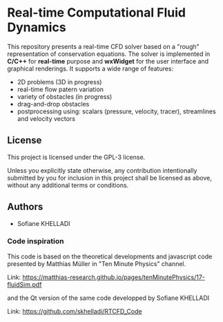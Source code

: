 # Real-time Computational Fluid Dynamics

This repository presents a real-time CFD solver based on a "rough" representation of conservation equations. The solver is implemented in **C/C++** for **real-time** purpose and **wxWidget** for the user interface and graphical renderings. It supports a wide range of features:
- 2D problems (3D in progress)
- real-time flow patern variation
- variety of obstacles (in progress)
- drag-and-drop obstacles
- postprocessing using: scalars (pressure, velocity, tracer), streamlines and velocity vectors

<!-- ## Tutorial -->

<!-- [![Tutorial](https://img.youtube.com/vi/gvOE69KHmwU/0.jpg)](https://www.youtube.com/watch?v=gvOE69KHmwU) -->

## License
This project is licensed under the GPL-3 license.

Unless you explicitly state otherwise, any contribution intentionally submitted by you for inclusion in this project shall be licensed as above, without any additional terms or conditions.

## Authors
- Sofiane KHELLADI


### Code inspiration
This code is based on the theoretical developments and javascript code presented by Matthias Müller in "Ten Minute Physics" channel.

Link: https://matthias-research.github.io/pages/tenMinutePhysics/17-fluidSim.pdf

and the Qt version of the same code developped by Sofiane KHELLADI

Link: https://github.com/skhelladi/RTCFD_Code